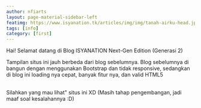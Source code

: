 ```yaml
---
author: nfiarts
layout: page-material-sidebar-left
featimg: https://www.isyanation.tk/articles/img/img/tanah-airku-head.jpg
tags: [info]
category: [first]
---
```


<span>Hai! Selamat datang di Blog ISYANATION Next-Gen Edition (Generasi 2)</span><br/>
<p>Tampilan situs ini jauh berbeda dari blog sebelumnya. Blog sebelumnya di bangun dengan menggunakan Bootstrap dan tidak responsive, sedangkan di blog ini loading nya cepat, banyak fitur nya, dan valid HTML5</p>
<br/>
Silahkan yang mau lihat" situs ini XD (Masih tahap pengembangan, jadi maaf soal kesalahannya :D)
